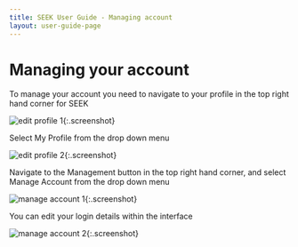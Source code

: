 ```yaml
---
title: SEEK User Guide - Managing account
layout: user-guide-page
---
```


# Managing your account

To manage your account you need to navigate to your profile in the top right hand corner for SEEK

![edit profile 1](/images/user-guide/edit_profile_1.png){:.screenshot}

Select My Profile from the drop down menu

![edit profile 2](/images/user-guide/edit_profile_2.png){:.screenshot}

Navigate to the Management button in the top right hand corner, and select Manage Account from the drop down menu

![manage account 1](/images/user-guide/manage_account_1.png){:.screenshot}

You can edit your login details within the interface

![manage account 2](/images/user-guide/manage_account_2.png){:.screenshot}